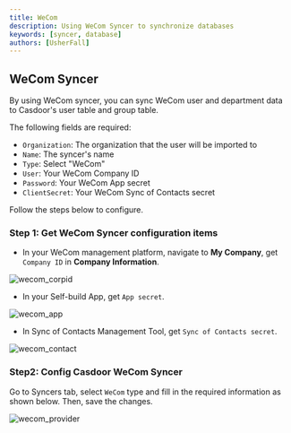 ```yaml
---
title: WeCom
description: Using WeCom Syncer to synchronize databases
keywords: [syncer, database]
authors: [UsherFall]
---
```


## WeCom Syncer

By using WeCom syncer, you can sync WeCom user and department data to Casdoor's user table and group table.

The following fields are required:

- `Organization`: The organization that the user will be imported to
- `Name`: The syncer's name
- `Type`: Select "WeCom"
- `User`: Your WeCom Company ID
- `Password`: Your WeCom App secret
- `ClientSecret`: Your WeCom Sync of Contacts secret

Follow the steps below to configure.

### Step 1: Get WeCom Syncer configuration items

- In your WeCom management platform, navigate to **My Company**, get `Company ID` in **Company Information**.

![wecom_corpid](/img/syncer/WeCom/syncer_wecom_corpid.png)

- In your Self-build App, get `App secret`.

![wecom_app](/img/syncer/WeCom/syncer_wecom_app.png)

- In Sync of Contacts Management Tool, get `Sync of Contacts secret`.

![wecom_contact](/img/syncer/WeCom/syncer_wecom_contact.png)

### Step2: Config Casdoor WeCom Syncer

Go to Syncers tab, select `WeCom` type and fill in the required information as shown below. Then, save the changes.

![wecom_provider](/img/syncer/WeCom/syncer_wecom_provider.png)
